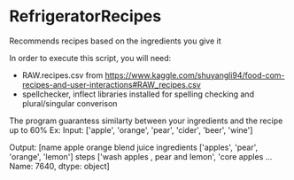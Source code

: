 # RefrigeratorRecipes
Recommends recipes based on the ingredients you give it


In order to execute this script, you will need:
- RAW.recipes.csv from https://www.kaggle.com/shuyangli94/food-com-recipes-and-user-interactions#RAW_recipes.csv
- spellchecker, inflect libraries installed for spelling checking and plural/singular converison


The program guarantess similarty between your ingredients and the recipe up to 60%
Ex:
Input:
['apple', 'orange', 'pear', 'cider', 'beer', 'wine']

Output:
[name                                    apple orange blend juice
ingredients                ['apples', 'pear', 'orange', 'lemon']
steps          ['wash apples , pear and lemon', 'core apples ...
Name: 7640, dtype: object]
